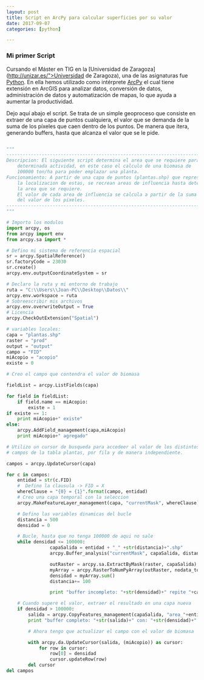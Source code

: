 ```yaml
---
layout: post
title: Script en ArcPy para calcular superficies por su valor
date: 2017-09-07
categories: [python]

---
```


### Mi primer Script

Cursando el Máster en TIG en la [Universidad de Zaragoza](http://unizar.es/">Universidad de Zaragoza), una de las asignaturas fue [Python](https://www.python.org/). En ella hemos utilizado como intérprete [ArcPy](http://desktop.arcgis.com/es/arcmap/10.3/analyze/arcpy/what-is-arcpy-.htm) el cual tiene extensión en ArcGIS para analizar datos, conversión de datos, administración de datos y automatización de mapas, lo que ayuda a aumentar la productividad.

Dejo aquí abajo el script. Se trata de un simple geoproceso que consiste en extraer de una capa de puntos cualquiera, el valor que se demanda de la suma de los píxeles que caen dentro de los puntos. De manera que itera, generando buffers, hasta que alcanza el valor que se le pide.

```python

"""
---------------------------------------------------------------------------
Descripcion: El siguiente script determina el area que se requiere para una
    determinada actividad, en este caso el calculo de una biomasa de
    100000 ton/ha para poder emplazar una planta.
Funcionamiento: A partir de una capa de puntos (plantas.shp) que representa
    la localizacion de estas, se recrean areas de influencia hasta determinar
    la area que se requiere.
    El valor de cada area de influencia se calcula a partir de la suma
    del valor de los pixeles.
---------------------------------------------------------------------------
"""

# Importo los modulos
import arcpy, os
from arcpy import env
from arcpy.sa import *

# Defino mi sistema de referencia espacial
sr = arcpy.SpatialReference()
sr.factoryCode = 23030
sr.create()
arcpy.env.outputCoordinateSystem = sr

# Declaro la ruta y mi entorno de trabajo
ruta = "C:\\Users\\Joan-PC\\Desktop\\Datos\\"
arcpy.env.workspace = ruta
# Sobreescribir mis archivos
arcpy.env.overwriteOutput = True
# Licencia
arcpy.CheckOutExtension("Spatial")

# variables locales:
capa = "plantas.shp"
raster = "prod"
output = "output"
campo = "FID"
miAcopio = "acopio"
existe = 0

# Creo el campo que contendra el valor de biomasa

fieldList = arcpy.ListFields(capa)

for field in fieldList:
    if field.name == miAcopio:
        existe = 1
if existe == 1:
    print miAcopio+" existe"
else:
    arcpy.AddField_management(capa,miAcopio)
    print miAcopio+" agregado"

# Utilizo un cursor de busqueda para accedeer al valor de los distintos
# campos de la tabla plantas, por fila y de manera independiente.

campos = arcpy.UpdateCursor(capa)

for c in campos:
    entidad = str(c.FID)
    #  Defino la clausula -> FID = X
    whereClause = "{0} = {1}".format(campo, entidad)
    # Creo una capa temporal con la seleccion
    arcpy.MakeFeatureLayer_management(capa, "currentMask", whereClause)

    # Defino las variables dinamicas del bucle
    distancia = 500
    densidad = 0

    # Bucle, hasta que no tenga 100000 de aqui no sale
    while densidad <= 100000:
                capaSalida = entidad + "_" +str(distancia)+".shp"
                arcpy.Buffer_analysis("currentMask", capaSalida, distancia, "FULL", "ROUND", "NONE", "", "PLANAR")

                outRaster = arcpy.sa.ExtractByMask(raster, capaSalida)
                myArray = arcpy.RasterToNumPyArray(outRaster, nodata_to_value=0)
                densidad = myArray.sum()
                distancia+= 100

                print "buffer incompleto: "+str(densidad)+" repite "+capaSalida

    # Cuando supere el valor, extraer el resultado en una capa nueva
    if densidad > 100000:
        salida = arcpy.CopyFeatures_management(capaSalida, "area_"+entidad+"_"+str(distancia))
        print "buffer completo: "+str(salida)+" con: "+str(densidad)+" valor"

        # Ahora tengo que actualizar el campo con el valor de biomasa

        with arcpy.da.UpdateCursor(salida, (miAcopio)) as cursor:
            for row in cursor:
                row[0] = densidad
                cursor.updateRow(row)
        del cursor
del campos
```
